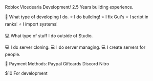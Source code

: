 Roblox Vicedearia Development/ 2.5 Years building experience.

🔨 What type of developing I do.
⭐ I do building!
⭐ I fix Gui's
⭐ I script in ranks!
⭐ I import systems!

💻 What type of stuff I do outside of Studio.

💻 I do server cloning.
💻 I do server managing.
💻 I create servers for people.


💸 Payment Methods:
Paypal
Giftcards
Discord Nitro

$10 For development

